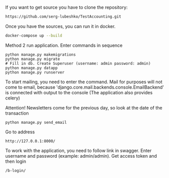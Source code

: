  If you want to get  source you have to clone the repository:

```bash
https://github.com/serg-lubeshko/TestAccounting.git
```

Once you have the sources, you can run it in docker. 

```bash
docker-compose up --build
```

Method 2 run application. Enter commands in sequence

```
python manage.py makemigrations
python manage.py migrate
# Fill in db. Create Superuser (username: admin password: admin)
python manage.py datapp  
python manage.py runserver  

```

To start mailing, you need to enter the command. Mail for  purposes will not come to email, because  'django.core.mail.backends.console.EmailBackend' is connected with output to the console (The application also provides celery)

Attention! Newsletters come for the previous day, so look at the date of the transaction

```
python manage.py send_email
```



Go to address

```
http://127.0.0.1:8000/

```

To work with the application, you need to follow  link in swagger. Enter username and password (example: admin/admin). Get access token and then login

```
/b-login/
```

